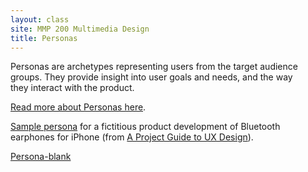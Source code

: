 ```yaml
---
layout: class
site: MMP 200 Multimedia Design
title: Personas
---
```


Personas are archetypes representing users from the target audience groups. They provide insight into user goals and needs, and the way they interact with the product.

[Read more about Personas here](http://www.smashingmagazine.com/2014/08/a-closer-look-at-personas-part-1/).

[Sample persona](http://projectuxd.com/wp-content/uploads/2009/03/nicollepersonach7.doc) for a fictitious product development of Bluetooth earphones for iPhone (from [A Project Guide to UX Design](http://projectuxd.com/)).

[Persona-blank]({{site.url}}/mmp200/information-architecture/persona-blank)
